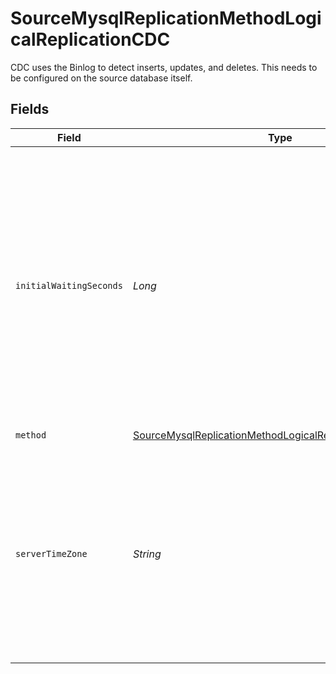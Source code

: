 # SourceMysqlReplicationMethodLogicalReplicationCDC

CDC uses the Binlog to detect inserts, updates, and deletes. This needs to be configured on the source database itself.


## Fields

| Field                                                                                                                                                                                                                                                                                                        | Type                                                                                                                                                                                                                                                                                                         | Required                                                                                                                                                                                                                                                                                                     | Description                                                                                                                                                                                                                                                                                                  |
| ------------------------------------------------------------------------------------------------------------------------------------------------------------------------------------------------------------------------------------------------------------------------------------------------------------ | ------------------------------------------------------------------------------------------------------------------------------------------------------------------------------------------------------------------------------------------------------------------------------------------------------------ | ------------------------------------------------------------------------------------------------------------------------------------------------------------------------------------------------------------------------------------------------------------------------------------------------------------ | ------------------------------------------------------------------------------------------------------------------------------------------------------------------------------------------------------------------------------------------------------------------------------------------------------------ |
| `initialWaitingSeconds`                                                                                                                                                                                                                                                                                      | *Long*                                                                                                                                                                                                                                                                                                       | :heavy_minus_sign:                                                                                                                                                                                                                                                                                           | The amount of time the connector will wait when it launches to determine if there is new data to sync or not. Defaults to 300 seconds. Valid range: 120 seconds to 1200 seconds. Read about <a href="https://docs.airbyte.com/integrations/sources/mysql/#change-data-capture-cdc">initial waiting time</a>. |
| `method`                                                                                                                                                                                                                                                                                                     | [SourceMysqlReplicationMethodLogicalReplicationCDCMethod](../../models/shared/SourceMysqlReplicationMethodLogicalReplicationCDCMethod.md)                                                                                                                                                                    | :heavy_check_mark:                                                                                                                                                                                                                                                                                           | N/A                                                                                                                                                                                                                                                                                                          |
| `serverTimeZone`                                                                                                                                                                                                                                                                                             | *String*                                                                                                                                                                                                                                                                                                     | :heavy_minus_sign:                                                                                                                                                                                                                                                                                           | Enter the configured MySQL server timezone. This should only be done if the configured timezone in your MySQL instance does not conform to IANNA standard.                                                                                                                                                   |